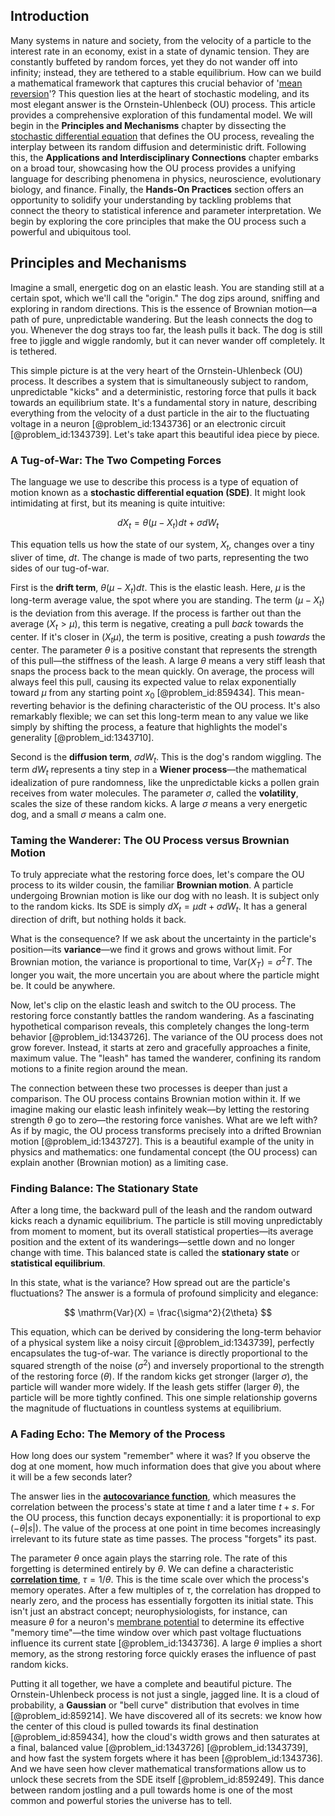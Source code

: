 ## Introduction
Many systems in nature and society, from the velocity of a particle to the interest rate in an economy, exist in a state of dynamic tension. They are constantly buffeted by random forces, yet they do not wander off into infinity; instead, they are tethered to a stable equilibrium. How can we build a mathematical framework that captures this crucial behavior of '[mean reversion](@article_id:146104)'? This question lies at the heart of stochastic modeling, and its most elegant answer is the Ornstein-Uhlenbeck (OU) process. This article provides a comprehensive exploration of this fundamental model. We will begin in the **Principles and Mechanisms** chapter by dissecting the [stochastic differential equation](@article_id:139885) that defines the OU process, revealing the interplay between its random diffusion and deterministic drift. Following this, the **Applications and Interdisciplinary Connections** chapter embarks on a broad tour, showcasing how the OU process provides a unifying language for describing phenomena in physics, neuroscience, evolutionary biology, and finance. Finally, the **Hands-On Practices** section offers an opportunity to solidify your understanding by tackling problems that connect the theory to statistical inference and parameter interpretation. We begin by exploring the core principles that make the OU process such a powerful and ubiquitous tool.

## Principles and Mechanisms

Imagine a small, energetic dog on an elastic leash. You are standing still at a certain spot, which we'll call the "origin." The dog zips around, sniffing and exploring in random directions. This is the essence of Brownian motion—a path of pure, unpredictable wandering. But the leash connects the dog to you. Whenever the dog strays too far, the leash pulls it back. The dog is still free to jiggle and wiggle randomly, but it can never wander off completely. It is tethered.

This simple picture is at the very heart of the Ornstein-Uhlenbeck (OU) process. It describes a system that is simultaneously subject to random, unpredictable "kicks" and a deterministic, restoring force that pulls it back towards an equilibrium state. It's a fundamental story in nature, describing everything from the velocity of a dust particle in the air to the fluctuating voltage in a neuron [@problem_id:1343736] or an electronic circuit [@problem_id:1343739]. Let's take apart this beautiful idea piece by piece.

### A Tug-of-War: The Two Competing Forces

The language we use to describe this process is a type of equation of motion known as a **stochastic differential equation (SDE)**. It might look intimidating at first, but its meaning is quite intuitive:

$$
dX_t = \theta(\mu - X_t)dt + \sigma dW_t
$$

This equation tells us how the state of our system, $X_t$, changes over a tiny sliver of time, $dt$. The change is made of two parts, representing the two sides of our tug-of-war.

First is the **drift term**, $\theta(\mu - X_t)dt$. This is the elastic leash. Here, $\mu$ is the long-term average value, the spot where you are standing. The term $(\mu - X_t)$ is the deviation from this average. If the process is farther out than the average ($X_t > \mu$), this term is negative, creating a pull *back* towards the center. If it's closer in ($X_t  \mu$), the term is positive, creating a push *towards* the center. The parameter $\theta$ is a positive constant that represents the strength of this pull—the stiffness of the leash. A large $\theta$ means a very stiff leash that snaps the process back to the mean quickly. On average, the process will always feel this pull, causing its expected value to relax exponentially toward $\mu$ from any starting point $x_0$ [@problem_id:859434]. This mean-reverting behavior is the defining characteristic of the OU process. It's also remarkably flexible; we can set this long-term mean to any value we like simply by shifting the process, a feature that highlights the model's generality [@problem_id:1343710].

Second is the **diffusion term**, $\sigma dW_t$. This is the dog's random wiggling. The term $dW_t$ represents a tiny step in a **Wiener process**—the mathematical idealization of pure randomness, like the unpredictable kicks a pollen grain receives from water molecules. The parameter $\sigma$, called the **volatility**, scales the size of these random kicks. A large $\sigma$ means a very energetic dog, and a small $\sigma$ means a calm one.

### Taming the Wanderer: The OU Process versus Brownian Motion

To truly appreciate what the restoring force does, let's compare the OU process to its wilder cousin, the familiar **Brownian motion**. A particle undergoing Brownian motion is like our dog with no leash. It is subject only to the random kicks. Its SDE is simply $dX_t = \mu dt + \sigma dW_t$. It has a general direction of drift, but nothing holds it back.

What is the consequence? If we ask about the uncertainty in the particle's position—its **variance**—we find it grows and grows without limit. For Brownian motion, the variance is proportional to time, $\mathrm{Var}(X_T) = \sigma^2 T$. The longer you wait, the more uncertain you are about where the particle might be. It could be anywhere.

Now, let's clip on the elastic leash and switch to the OU process. The restoring force constantly battles the random wandering. As a fascinating hypothetical comparison reveals, this completely changes the long-term behavior [@problem_id:1343726]. The variance of the OU process does not grow forever. Instead, it starts at zero and gracefully approaches a finite, maximum value. The "leash" has tamed the wanderer, confining its random motions to a finite region around the mean.

The connection between these two processes is deeper than just a comparison. The OU process contains Brownian motion within it. If we imagine making our elastic leash infinitely weak—by letting the restoring strength $\theta$ go to zero—the restoring force vanishes. What are we left with? As if by magic, the OU process transforms precisely into a drifted Brownian motion [@problem_id:1343727]. This is a beautiful example of the unity in physics and mathematics: one fundamental concept (the OU process) can explain another (Brownian motion) as a limiting case.

### Finding Balance: The Stationary State

After a long time, the backward pull of the leash and the random outward kicks reach a dynamic equilibrium. The particle is still moving unpredictably from moment to moment, but its overall statistical properties—its average position and the extent of its wanderings—settle down and no longer change with time. This balanced state is called the **stationary state** or **statistical equilibrium**.

In this state, what is the variance? How spread out are the particle's fluctuations? The answer is a formula of profound simplicity and elegance:

$$
\mathrm{Var}(X) = \frac{\sigma^2}{2\theta}
$$

This equation, which can be derived by considering the long-term behavior of a physical system like a noisy circuit [@problem_id:1343739], perfectly encapsulates the tug-of-war. The variance is directly proportional to the squared strength of the noise ($\sigma^2$) and inversely proportional to the strength of the restoring force ($\theta$). If the random kicks get stronger (larger $\sigma$), the particle will wander more widely. If the leash gets stiffer (larger $\theta$), the particle will be more tightly confined. This one simple relationship governs the magnitude of fluctuations in countless systems at equilibrium.

### A Fading Echo: The Memory of the Process

How long does our system "remember" where it was? If you observe the dog at one moment, how much information does that give you about where it will be a few seconds later?

The answer lies in the **[autocovariance function](@article_id:261620)**, which measures the correlation between the process's state at time $t$ and a later time $t+s$. For the OU process, this function decays exponentially: it is proportional to $\exp(-\theta |s|)$. The value of the process at one point in time becomes increasingly irrelevant to its future state as time passes. The process "forgets" its past.

The parameter $\theta$ once again plays the starring role. The rate of this forgetting is determined entirely by $\theta$. We can define a characteristic **[correlation time](@article_id:176204)**, $\tau = 1/\theta$. This is the time scale over which the process's memory operates. After a few multiples of $\tau$, the correlation has dropped to nearly zero, and the process has essentially forgotten its initial state. This isn't just an abstract concept; neurophysiologists, for instance, can measure $\theta$ for a neuron's [membrane potential](@article_id:150502) to determine its effective "memory time"—the time window over which past voltage fluctuations influence its current state [@problem_id:1343736]. A large $\theta$ implies a short memory, as the strong restoring force quickly erases the influence of past random kicks.

Putting it all together, we have a complete and beautiful picture. The Ornstein-Uhlenbeck process is not just a single, jagged line. It is a cloud of probability, a **Gaussian** or "bell curve" distribution that evolves in time [@problem_id:859214]. We have discovered all of its secrets: we know how the center of this cloud is pulled towards its final destination [@problem_id:859434], how the cloud's width grows and then saturates at a final, balanced value [@problem_id:1343726] [@problem_id:1343739], and how fast the system forgets where it has been [@problem_id:1343736]. And we have seen how clever mathematical transformations allow us to unlock these secrets from the SDE itself [@problem_id:859249]. This dance between random jostling and a pull towards home is one of the most common and powerful stories the universe has to tell.